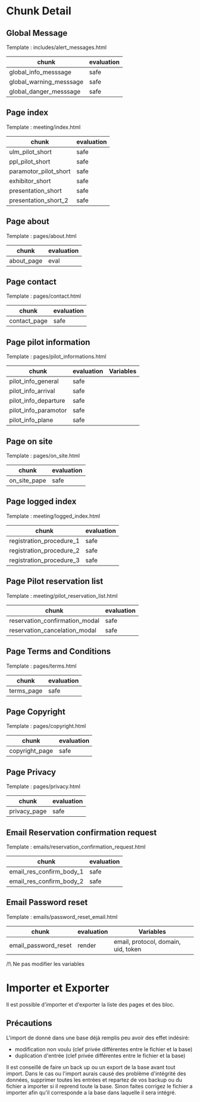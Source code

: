 # Chunk Detail

## Global Message

Template : includes/alert_messages.html

|chunk                   |evaluation|
|------------------------|----------|
|global_info_messsage    |   safe   |
|global_warning_messsage |   safe   |
|global_danger_messsage  |   safe   |

## Page index

Template : meeting/index.html

|chunk                 |evaluation|
|----------------------|----------|
|ulm_pilot_short       |   safe   |
|ppl_pilot_short       |   safe   |
|paramotor_pilot_short |   safe   |
|exhibitor_short       |   safe   |
|presentation_short    |   safe   |
|presentation_short_2  |   safe   |

## Page about

Template : pages/about.html

|   chunk   | evaluation |
|-----------|------------|
|about_page | eval       |

## Page contact

Template : pages/contact.html

| chunk       | evaluation |
|-------------|------------|
|contact_page | safe       |

## Page pilot information

Template : pages/pilot_informations.html


| chunk                | evaluation   | Variables |
|----------------------|--------------|-----------|
| pilot_info_general   |    safe      |           |
| pilot_info_arrival   |    safe      |           |
| pilot_info_departure |    safe      |           |
| pilot_info_paramotor |    safe      |           |
| pilot_info_plane     |    safe      |           |


## Page on site

Template : pages/on_site.html

| chunk        | evaluation  |
|--------------|-------------|
| on_site_pape | safe        |


## Page logged index

Template : meeting/logged_index.html

| chunk                    | evaluation |
|--------------------------|------------|
| registration_procedure_1 | safe       |
| registration_procedure_2 | safe       |
| registration_procedure_3 | safe       |


## Page Pilot reservation list

Template : meeting/pilot_reservation_list.html

| chunk                         | evaluation |
|-------------------------------|------------|
| reservation_confirmation_modal | safe       |
| reservation_cancelation_modal | safe       |


## Page Terms and Conditions

Template : pages/terms.html

| chunk     | evaluation |
|-----------|------------|
|terms_page |   safe     |


## Page Copyright

Template : pages/copyright.html

| chunk         | evaluation |
|---------------|------------|
|copyright_page |   safe     |


## Page Privacy

Template : pages/privacy.html

| chunk       | evaluation |
|-------------|------------|
|privacy_page |   safe     |


## Email Reservation confirmation request

Template : emails/reservation_confirmation_request.html

| chunk                   | evaluation |
|-------------------------|------------|
| email_res_confirm_body_1 | safe       |
| email_res_confirm_body_2 | safe       |


## Email Password reset

Template : emails/password_reset_email.html

| chunk                   | evaluation | Variables |
|-------------------------|------------|-----------|
| email_password_reset    | render     | email, protocol, domain, uid, token|

/!\ Ne pas modifier les variables

# Importer et Exporter

Il est possible d'importer et d'exporter la liste des pages et des bloc.

## Précautions

L'import de donné dans une base déjà remplis peu avoir des effet indésiré:
* modification non voulu (clef privée différentes entre le fichier et la base)
* duplication d'entrée (clef privée différentes entre le fichier et la base)

Il est conseillé de faire un back up ou un export de la base avant tout import.
Dans le cas ou l'import aurais causé des problème d'intégrité des données, supprimer
toutes les entrées et repartez de vos backup ou du fichier a importer si il reprend toute la base.
Sinon faites corrigez le fichier a importer afin qu'il corresponde a la base dans laquelle il sera intégré.
